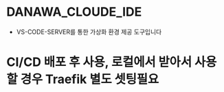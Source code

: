 # DANAWA_CLOUDE_IDE
- VS-CODE-SERVER를 통한 가상화 환경 제공 도구입니다

# CI/CD 배포 후 사용, 로컬에서 받아서 사용할 경우 Traefik 별도 셋팅필요